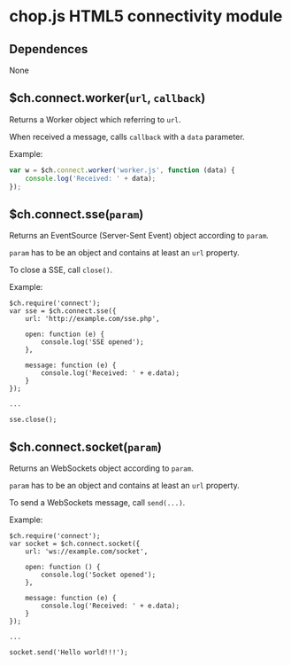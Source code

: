 chop.js HTML5 connectivity module
=================================

Dependences
-----------

None

$ch.connect.worker(`url`, `callback`)
----------------------

Returns a Worker object which referring to `url`.

When received a message, calls `callback` with a `data` parameter.

Example:

~~~javascript
var w = $ch.connect.worker('worker.js', function (data) {
    console.log('Received: ' + data);
});
~~~

$ch.connect.sse(`param`)
------------------------

Returns an EventSource (Server-Sent Event) object according to `param`.

`param` has to be an object and contains at least an `url` property.

To close a SSE, call `close()`.

Example:

~~~
$ch.require('connect');
var sse = $ch.connect.sse({
    url: 'http://example.com/sse.php',

    open: function (e) {
        console.log('SSE opened');
    },

    message: function (e) {
        console.log('Received: ' + e.data);
    }
});

...

sse.close();
~~~

$ch.connect.socket(`param`)
---------------------------

Returns an WebSockets object according to `param`.

`param` has to be an object and contains at least an `url` property.

To send a WebSockets message, call `send(...)`.

Example:

~~~
$ch.require('connect');
var socket = $ch.connect.socket({
    url: 'ws://example.com/socket',

    open: function () {
        console.log('Socket opened');
    },

    message: function (e) {
        console.log('Received: ' + e.data);
    }
});

...

socket.send('Hello world!!!');
~~~
